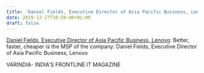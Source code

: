 ```yaml
---
title: 'Daniel Fields, Executive Director of Asia Pacific Business, Lenovo'
date: 2019-12-27T10:59:00+01:00
draft: false
---
```


[Daniel Fields, Executive Director of Asia Pacific Business, Lenovo](https://varindia.com/video/daniel-fields-executive-director-of-asia-pacific-business-lenovo#.XgXV-gR_GyE.blogger): Better, faster, cheaper is the MSP of the company: Daniel Fields, Executive Director of Asia Pacific Business, Lenovo  
  
VARINDIA- INDIA'S FRONTLINE IT MAGAZINE
